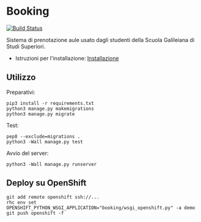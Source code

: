 Booking
=======

[![Build Status](https://travis-ci.org/studentisgss/booking.svg?branch=master)](https://travis-ci.org/studentisgss/booking)

Sistema di prenotazione aule usato dagli studenti della Scuola Galileiana di Studi Superiori.

* Istruzioni per l'installazione: [Installazione](https://github.com/studentisgss/booking/wiki/Installazione)


Utilizzo
--------

Preparativi:

	pip3 install -r requirements.txt
    python3 manage.py makemigrations
    python3 manage.py migrate

Test:

    pep8 --exclude=migrations .
    python3 -Wall manage.py test

Avvio del server:

	python3 -Wall manage.py runserver


Deploy su OpenShift
-------------------

	git add remote openshift ssh://...
	rhc env set OPENSHIFT_PYTHON_WSGI_APPLICATION="booking/wsgi_openshift.py" -a demo
	git push openshift -f
